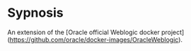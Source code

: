 # Sypnosis

An extension of the [Oracle official Weblogic docker project] (https://github.com/oracle/docker-images/OracleWeblogic).
